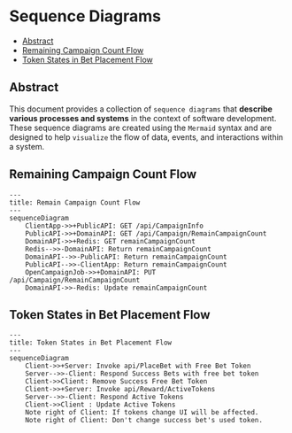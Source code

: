 # Sequence Diagrams<!-- omit in toc -->
<!-- table of content -->
- [Abstract](#abstract)
- [Remaining Campaign Count Flow](#remaining-campaign-count-flow)
- [Token States in Bet Placement Flow](#token-states-in-bet-placement-flow)

## Abstract
This document provides a collection of `sequence diagrams` that **describe various processes and systems** in the context of software development. These sequence diagrams are created using the `Mermaid` syntax and are designed to help `visualize` the flow of data, events, and interactions within a system.

## Remaining Campaign Count Flow
```mermaid
---
title: Remain Campaign Count Flow
---
sequenceDiagram
    ClientApp->>+PublicAPI: GET /api/CampaignInfo
    PublicAPI->>+DomainAPI: GET /api/Campaign/RemainCampaignCount
    DomainAPI->>+Redis: GET remainCampaignCount
    Redis-->>-DomainAPI: Return remainCampaignCount
    DomainAPI-->>-PublicAPI: Return remainCampaignCount 
    PublicAPI-->>-ClientApp: Return remainCampaignCount 
    OpenCampaignJob->>+DomainAPI: PUT /api/Campaign/RemainCampaignCount
    DomainAPI->>-Redis: Update remainCampaignCount
```

## Token States in Bet Placement Flow
```mermaid
---
title: Token States in Bet Placement Flow
---
sequenceDiagram
    Client->>+Server: Invoke api/PlaceBet with Free Bet Token
    Server-->>-Client: Respond Success Bets with free bet token
    Client->>Client: Remove Success Free Bet Token
    Client->>+Server: Invoke api/Reward/ActiveTokens
    Server-->>-Client: Respond Active Tokens
    Client->>Client : Update Active Tokens 
    Note right of Client: If tokens change UI will be affected.
    Note right of Client: Don't change success bet's used token.
```
